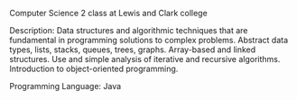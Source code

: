 Computer Science 2 class at Lewis and Clark college

Description:
Data structures and algorithmic techniques that
are fundamental in programming solutions to
complex problems. Abstract data types, lists,
stacks, queues, trees, graphs. Array-based and
linked structures. Use and simple analysis of
iterative and recursive algorithms. Introduction
to object-oriented programming.

Programming Language: Java
